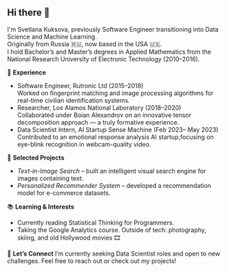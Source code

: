 ## Hi there 👋


I'm Svetlana Kuksova, previously Software Engineer transitioning into Data Science and Machine Learning.      
Originally from Russia 🇷🇺, now based in the USA 🇺🇸.  
I hold Bachelor’s and Master’s degrees in Applied Mathematics from the National Research University of Electronic Technology (2010–2016).  


💼 **Experience**
+ Software Engineer, Rutronic Ltd (2015–2018)    
  Worked on fingerprint matching and image processing algorithms for real-time civilian identification systems.  
+ Researcher, Los Alamos National Laboratory (2018–2020)  
  Collaborated under Boian Alexandrov on an innovative tensor decomposition approach — a truly formative experience.
+ Data Scientist Intern, AI Startup Sense Machine (Feb 2023– May 2023)
  Contributed to an emotional response analysis AI startup,focusing on eye-blink recognition in webcam-quality video.

🧠 **Selected Projects**  
+ *Text-in-Image Search* – built an intelligent visual search engine for images containing text.  
+ *Personalized Recommender System* – developed a recommendation model for e-commerce datasets.  

📚 **Learning & Interests**  
+ Currently reading Statistical Thinking for Programmers.  
+ Taking the Google Analytics course.
Outside of tech: photography, skiing, and old Hollywood movies 🎞️

🤝 **Let’s Connect**
I’m currently seeking Data Scientist roles and open to new challenges.
Feel free to reach out or check out my projects!
